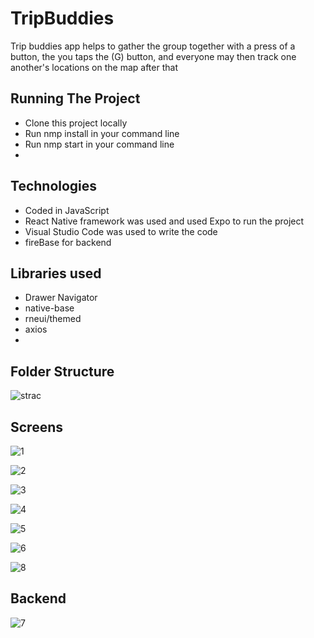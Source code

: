 # TripBuddies
Trip buddies app helps to gather the group together with a press of a button, the you taps the (G) button, and everyone may then track one another's locations on the map after that


## Running The Project
+ Clone this project locally
+ Run nmp install in your command line
+ Run nmp start  in your command line
+

##  Technologies

- Coded in JavaScript
- React Native framework was used and used Expo to run the project
- Visual Studio Code was used to write the code
- fireBase for backend

## Libraries used

- Drawer Navigator
- native-base 
- rneui/themed
- axios
-


## Folder Structure

![strac](https://user-images.githubusercontent.com/92965765/198817797-b0620cea-7721-4663-a2f7-d796ca701db6.PNG)


## Screens
![1](https://user-images.githubusercontent.com/92965765/198818437-b499320f-d5d1-4da0-8f17-9be4f4f7426e.PNG)

![2](https://user-images.githubusercontent.com/92965765/198818443-54392cb5-a71e-449c-af96-c6385164fd9e.PNG)

![3](https://user-images.githubusercontent.com/92965765/198818451-780b0ea4-8081-4520-828f-80f0835a236d.PNG)

![4](https://user-images.githubusercontent.com/92965765/198818456-f816772c-181f-4b87-8326-022344da37a9.PNG)

![5](https://user-images.githubusercontent.com/92965765/198818463-aa03f3e5-bd76-4fca-8919-927759b28dce.PNG)

![6](https://user-images.githubusercontent.com/92965765/198818467-d8ed1c81-fc3a-4d36-8a23-3228a3020c43.PNG)


![8](https://user-images.githubusercontent.com/92965765/198818639-5435abc3-e45a-4e2e-9b6a-b053e5fa0e35.jpg)


## Backend
![7](https://user-images.githubusercontent.com/92965765/198818563-025e0faa-63fb-4f0c-a585-648efe67c03e.png)





